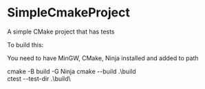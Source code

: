 # SimpleCmakeProject
 A simple CMake project that has tests

To build this:

You need to have MinGW, CMake, Ninja installed and added to path

cmake -B build -G Ninja
cmake --build .\build\
ctest --test-dir .\build\